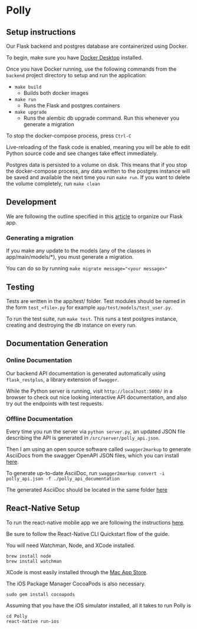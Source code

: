 # Polly

## Setup instructions
Our Flask backend and postgres database are containerized using Docker.

To begin, make sure you have [Docker Desktop](https://docs.docker.com/v17.09/docker-for-mac/install/) installed.

Once you have Docker running, use the following commands from the `backend` project directory to setup and run the application:

* `make build`
    * Builds both docker images
* `make run`
    * Runs the Flask and postgres containers
* `make upgrade`
    * Runs the alembic db upgrade command. Run this whenever you generate a migration

To stop the docker-compose process, press `Ctrl-C`

Live-reloading of the flask code is enabled, meaning you will be able to edit Python source code and see changes take effect immediately.

Postgres data is persisted to a volume on disk. This means that if you stop the docker-compose process, any data written to the postgres instance will be saved and available the next time you run `make run`. If you want to delete the volume completely, run `make clean`

## Development
We are following the outline specified in this [article](https://www.freecodecamp.org/news/structuring-a-flask-restplus-web-service-for-production-builds-c2ec676de563/#database-models-and-migration) to organize our Flask app.

### Generating a migration
If you make any update to the models (any of the classes in app/main/models/*), you must generate a migration.

You can do so by running `make migrate message="<your message>"`

## Testing
Tests are written in the app/test/ folder. Test modules should be named in the form `test_<file>.py` for example `app/test/models/test_user.py`.

To run the test suite, run `make test`. This runs a test postgres instance, creating and destroying the db instance on every run.

## Documentation Generation
### Online Documentation
Our backend API documentation is generated automatically using `flask_restplus`, a library extension of `Swagger`.

While the Python server is running, visit `http://localhost:5000/` in a browser to check out nice looking interactive API documentation, and also try out the endpoints with test requests.

### Offline Documentation
Every time you run the server via `python server.py`, an updated JSON file describing the API is generated in `/src/server/polly_api.json`.

Then I am using an open source software called `swagger2markup` to generate AsciiDocs from the swagger OpenAPI JSON files, which you can install [here](https://github.com/Swagger2Markup/swagger2markup-cli).

To generate up-to-date AsciiDoc, run `swagger2markup convert -i polly_api.json -f ./polly_api_documentation`

The generated AsciiDoc should be located in the same folder [here](https://github.com/JeffreyQ/UCLA-CS-130/blob/master/backend/src/server/polly_api_documentation.adoc)


## React-Native Setup
To run the react-native mobile app we are following the instructions [here](https://facebook.github.io/react-native/docs/getting-started).

Be sure to follow the React-Native CLI Quickstart flow of the guide.

You will need Watchman, Node, and XCode installed.
```
brew install node
brew install watchman
```

XCode is most easily installed through the [Mac App Store](https://apps.apple.com/us/app/xcode/id497799835?mt=12).

The iOS Package Manager CocoaPods is also necessary.
```
sudo gem install cocoapods
```

Assuming that you have the iOS simulator installed, all it takes to run Polly is
```
cd Polly
react-native run-ios
```
